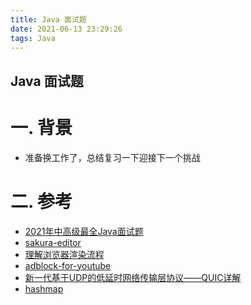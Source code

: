 ```yaml
---
title: Java 面试题
date: 2021-06-13 23:29:26
tags: Java
---
```


## Java 面试题

# 一. 背景

* 准备换工作了，总结复习一下迎接下一个挑战
<!--more-->

# 二. 参考
* [2021年中高级最全Java面试题](https://zhuanlan.zhihu.com/p/346994550)
* [sakura-editor](https://github.com/sakura-editor/sakura)
* [理解浏览器渲染流程](https://www.liuxing.io/blog/how-browser-rendering-works/)
* [adblock-for-youtube](https://chrome.google.com/webstore/detail/adblock-for-youtube/cmedhionkhpnakcndndgjdbohmhepckk)
* [新一代基于UDP的低延时网络传输层协议——QUIC详解](https://www.ahfesco.com.cn/affairs/Article.asp?id=3466)
* [hashmap](https://howtodoinjava.com/java/collections/hashmap/how-hashmap-works-in-java/)